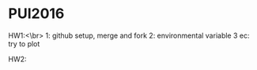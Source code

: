 # PUI2016
HW1:<\br>
1: github setup, merge and fork
2: environmental variable
3 ec: try to plot

HW2:
